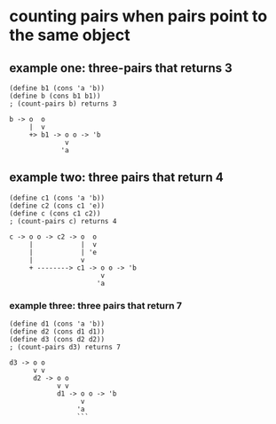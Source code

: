 # counting pairs when pairs point to the same object


## example one: three-pairs that returns 3

```
(define b1 (cons 'a 'b))
(define b (cons b1 b1))
; (count-pairs b) returns 3

b -> o  o
     |  v
     +> b1 -> o o -> 'b
              v
             'a
```

## example two: three pairs that return 4

```
(define c1 (cons 'a 'b))
(define c2 (cons c1 'e))
(define c (cons c1 c2))
; (count-pairs c) returns 4

c -> o o -> c2 -> o  o  
     |            |  v
     |            | 'e
     |            v
     + --------> c1 -> o o -> 'b
                       v
                      'a
```

### example three: three pairs that return 7

```
(define d1 (cons 'a 'b))
(define d2 (cons d1 d1))
(define d3 (cons d2 d2))
; (count-pairs d3) returns 7

d3 -> o o
      v v
      d2 -> o o     
            v v
            d1 -> o o -> 'b
                  v
                 'a
                 ```
